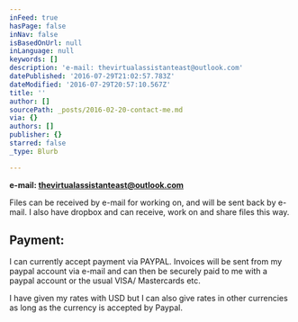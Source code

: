 ```yaml
---
inFeed: true
hasPage: false
inNav: false
isBasedOnUrl: null
inLanguage: null
keywords: []
description: 'e-mail: thevirtualassistanteast@outlook.com'
datePublished: '2016-07-29T21:02:57.783Z'
dateModified: '2016-07-29T20:57:10.567Z'
title: ''
author: []
sourcePath: _posts/2016-02-20-contact-me.md
via: {}
authors: []
publisher: {}
starred: false
_type: Blurb

---
```

**e-mail: thevirtualassistanteast@outlook.com**

Files can be received by e-mail for working on, and will be sent back by e-mail. I also have dropbox and can receive, work on and share files this way.

## Payment:

I can currently accept payment via PAYPAL. Invoices will be sent from my paypal account via e-mail and can then be securely paid to me with a paypal account or the usual VISA/ Mastercards etc.

I have given my rates with USD but I can also give rates in other currencies as long as the currency is accepted by Paypal.